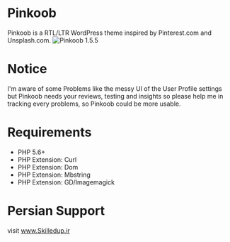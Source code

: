 # Pinkoob
Pinkoob is a RTL/LTR WordPress theme inspired by Pinterest.com and Unsplash.com.
![Pinkoob 1.5.5](https://www.skilledup.ir/wp-content/uploads/2018/10/Screenshot_2019-03-03-%D9%BE%DB%8C%D9%86%DA%A9%D9%88%D8%A8-%D8%A7%D8%B4%D8%AA%D8%B1%D8%A7%DA%A9-%D8%A2%D8%B2%D8%A7%D8%AF-%D8%AA%D8%B5%D8%A7%D9%88%DB%8C%D8%B1.jpg?raw=true)

# Notice
I'm aware of some Problems like the messy UI of the User Profile settings but Pinkoob needs your reviews, testing and insights so please help me in tracking every problems, so Pinkoob could be more usable.
# Requirements
- PHP 5.6+
- PHP Extension: Curl
- PHP Extension: Dom
- PHP Extension: Mbstring
- PHP Extension: GD/Imagemagick

# Persian Support
visit www.Skilledup.ir
